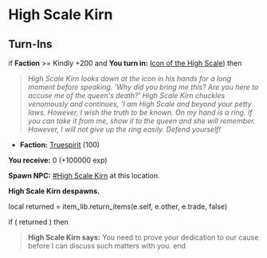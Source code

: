 # High Scale Kirn 
## Turn-Ins





if **Faction** >= Kindly +200 and  **You turn in:** [Icon of the High Scale](/item/1671)) then 


>*High Scale Kirn  looks down at the icon in his hands for a long moment before speaking. 'Why did you bring me this? Are you here to accuse me of the queen's death?' High Scale Kirn chuckles venomously and continues, 'I am High Scale and beyond your petty laws. However, I wish the truth to be known. On my hand is a ring. If you can take it from me, show it to the queen and she will remember. However, I will not give up the ring easily. Defend yourself!*


* __Faction:__ [Truespirit](/faction/404) (100)


 **You receive:** 0 (+100000 exp)


**Spawn NPC:**  [\#High Scale Kirn](/npc/39083) at this location.


**High Scale Kirn  despawns.**

local returned = item_lib.return_items(e.self, e.other, e.trade, false)

if ( returned ) then


>**High Scale Kirn  says:** You need to prove your dedication to our cause before I can discuss such matters with you.
end
